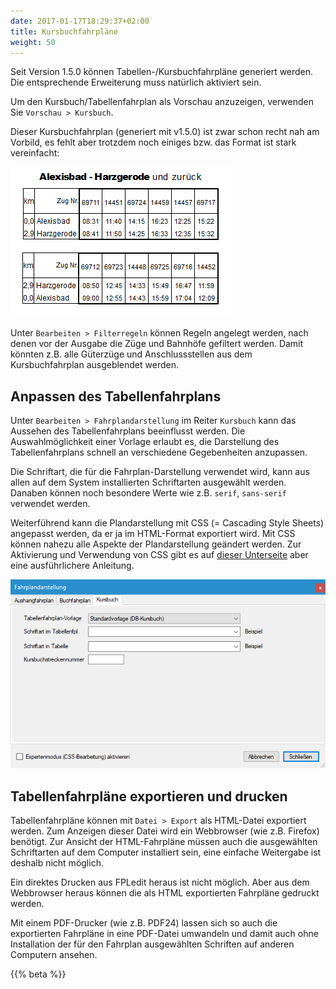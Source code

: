 ```yaml
---
date: 2017-01-17T18:29:37+02:00
title: Kursbuchfahrpläne
weight: 50
---
```


Seit Version 1.5.0 können Tabellen-/Kursbuchfahrpläne generiert werden. Die entsprechende Erweiterung muss natürlich aktiviert sein.

Um den Kursbuch/Tabellenfahrplan als Vorschau anzuzeigen, verwenden Sie `Vorschau > Kursbuch`.

Dieser Kursbuchfahrplan (generiert mit v1.5.0) ist zwar schon recht nah am Vorbild, es fehlt aber trotzdem noch einiges bzw. das Format ist stark vereinfacht:

![Beispiel-Kursbuchfahrplan](kfpl.png)

Unter `Bearbeiten > Filterregeln` können Regeln angelegt werden, nach denen vor der Ausgabe die Züge und Bahnhöfe gefiltert werden. Damit könnten z.B. alle Güterzüge und Anschlussstellen aus dem Kursbuchfahrplan ausgeblendet werden.

## Anpassen des Tabellenfahrplans
Unter `Bearbeiten > Fahrplandarstellung` im Reiter `Kursbuch` kann das Aussehen des Tabellenfahrplans beeinflusst werden. Die Auswahlmöglichkeit einer Vorlage erlaubt es, die Darstellung des Tabellenfahrplans schnell an verschiedene Gegebenheiten anzupassen.

Die Schriftart, die für die Fahrplan-Darstellung verwendet wird, kann aus allen auf dem System installierten Schriftarten ausgewählt werden. Danaben können noch besondere Werte wie z.B. `serif`, `sans-serif` verwendet werden.

Weiterführend kann die Plandarstellung mit CSS (= Cascading Style Sheets) angepasst werden, da er ja im HTML-Format exportiert wird. Mit CSS können nahezu alle Aspekte der Plandarstellung geändert werden. Zur Aktivierung und Verwendung von CSS gibt es auf [dieser Unterseite](/dev/css/) aber eine ausführlichere Anleitung.

![Kursbuch-Darstellung](kfpl-darstellung.png)

## Tabellenfahrpläne exportieren und drucken
Tabellenfahrpläne können mit `Datei > Export` als HTML-Datei exportiert werden. Zum Anzeigen dieser Datei wird ein Webbrowser (wie z.B. Firefox) benötigt. Zur Ansicht der HTML-Fahrpläne müssen auch die ausgewählten Schriftarten auf dem Computer installiert sein, eine einfache Weitergabe ist deshalb nicht möglich.

Ein direktes Drucken aus FPLedit heraus ist nicht möglich. Aber aus dem Webbrowser heraus können die als HTML exportierten Fahrpläne gedruckt werden.

Mit einem PDF-Drucker (wie z.B. PDF24) lassen sich so auch die exportierten Fahrpläne in eine PDF-Datei umwandeln und damit auch ohne Installation der für den Fahrplan ausgewählten Schriften auf anderen Computern ansehen.

{{% beta %}}
